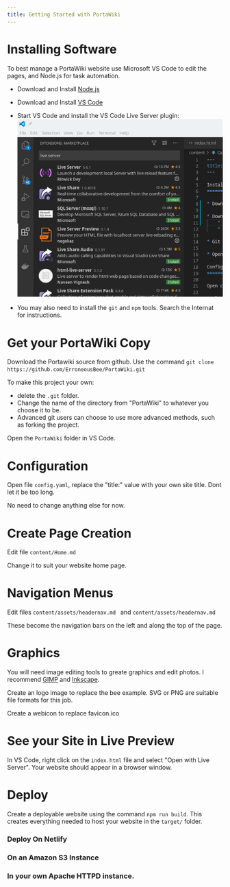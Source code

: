 ```yaml
---
title: Getting Started with PortaWiki
---
```


Installing Software
===================

To best manage a PortaWiki website use Microsoft VS Code to edit the pages, and Node.js for task automation.

* Download and Install [Node.js](https://nodejs.org) 

* Download and Install [VS Code](https://code.visualstudio.com/)

* Start VS Code and install the VS Code Live Server plugin:
    ![Install Live Server](content/installliveserver.png "Click on the Extentions Icon ( the leftmost bar ) and search for 'live server'")

* You may also need to install the `git` and `npm` tools. Search the Internat for instructions.

Get your PortaWiki Copy
=======================

Download the Portawiki source from github. Use the command `git clone https://github.com/ErroneousBee/PortaWiki.git`

To make this project your own:
* delete the `.git` folder.
* Change the name of the directory from "PortaWiki" to whatever you choose it to be. 
* Advanced git users can choose to use more advanced methods, such as forking the project.

Open the `PortaWiki` folder in VS Code.

Configuration
=============

Open file `config.yaml`, replace the "title:" value with your own site title. Dont let it be too long. 

No need to change anything else for now.

Create Page Creation
=============

Edit file `content/Home.md`

Change it to suit your website home page.

Navigation Menus
================

Edit files `content/assets/headernav.md ` and `content/assets/headernav.md`

These become the navigation bars on the left and along the top of the page. 

Graphics
========

You will need image editing tools to greate graphics and edit photos. I recommend [GIMP](https://gimp.org/) and [Inkscape](https://inkscape.org/).

Create an logo image to replace the bee example. SVG or PNG are suitable file formats for this job. 

Create a webicon to replace favicon.ico

See your Site in Live Preview
=============================

In VS Code, right click on the `index.html` file and select "Open with Live Server". Your website should appear in a browser window. 

Deploy
======

Create a deployable website using the command `npm run build`. This creates everything needed to host your website in the `target/` folder.

### Deploy On Netlify

### On an Amazon S3 Instance

### In your own Apache HTTPD instance.



